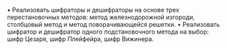 • Реализовать шифраторы и дешифраторы на основе трех перестановочных методов: метод железнодорожной изгороди, столбцовый метод и метод поворачивающейся решетки.
• Реализовать шифратор и дешифратор одного подстановочного метода на выбор: шифр Цезаря, шифр Плейфейра, шифр Вижинера.
